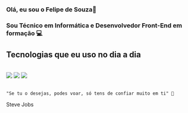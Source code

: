 ### Olá, eu sou o Felipe de Souza👋

### Sou Técnico em Informática e Desenvolvedor Front-End em formação 💻


## Tecnologias que eu uso no dia a dia 

<div style="display: inline_block"><br/>
 <img  src="https://img.shields.io/badge/HTML5-E34F26?style=for-the-badge&logo=html5&logoColor=white"/>
 <img src="https://img.shields.io/badge/CSS3-1572B6?style=for-the-badge&logo=css3&logoColor=white"/>
 <img src="https://img.shields.io/badge/JavaScript-323330?style=for-the-badge&logo=javascript&logoColor=F7DF1E">
</div><br/>


    "Se tu o desejas, podes voar, só tens de confiar muito em ti" 🚀
Steve Jobs 



